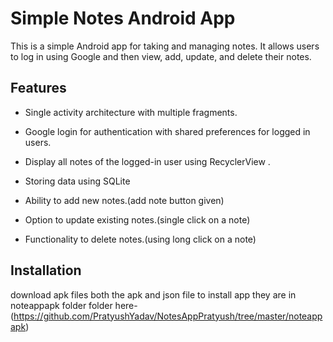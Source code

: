 # Simple Notes Android App

This is a simple Android app for taking and managing notes. It allows users to log in using Google and then view, add, update, and delete their notes.

## Features

- Single activity architecture with multiple fragments.
  
- Google login for authentication with shared preferences for logged in users.
  
- Display all notes of the logged-in user using RecyclerView .

- Storing data using SQLite
  
- Ability to add new notes.(add note button given)
- Option to update existing notes.(single click on a note)
  
- Functionality to delete notes.(using long click on a note)



## Installation


download apk files both the apk and json file to install app they are in noteappapk folder
folder here- (https://github.com/PratyushYadav/NotesAppPratyush/tree/master/noteappapk)
